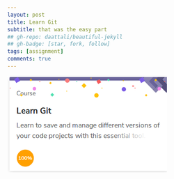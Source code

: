 ```yaml
---
layout: post
title: Learn Git
subtitle: that was the easy part
## gh-repo: daattali/beautiful-jekyll
## gh-badge: [star, fork, follow]
tags: [assignment]
comments: true
---
```




![Learn git](Screenshot_git.jpg)

